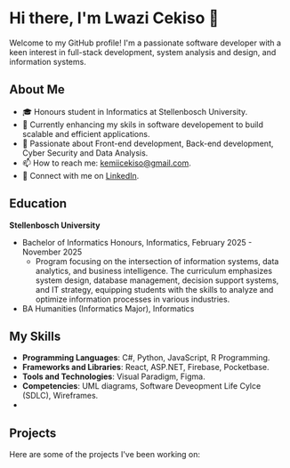 # Hi there, I'm Lwazi Cekiso 👋

Welcome to my GitHub profile! I'm a passionate software developer with a keen interest in full-stack development, system analysis and design, and information systems.

## About Me
- 🎓 Honours student in Informatics at Stellenbosch University.
- 💼 Currently enhancing my skils in software developement to build scalable and efficient applications.
- 🌱 Passionate about Front-end development, Back-end development, Cyber Security and Data Analysis.
- 📫 How to reach me: kemiicekiso@gmail.com.
- 💼 Connect with me on [LinkedIn](https://www.linkedin.com/in/lwazi-cekiso).


## Education
**Stellenbosch University**
- Bachelor of Informatics Honours, Informatics, February 2025 - November 2025
  - Program focusing on the intersection of information systems, data analytics, and business intelligence. The curriculum emphasizes system design, database management, decision support systems, and IT strategy, equipping students with the skills to analyze and optimize information processes in various industries.
- BA Humanities (Informatics Major), Informatics

## My Skills
- **Programming Languages**: C#, Python, JavaScript, R Programming.
- **Frameworks and Libraries**: React, ASP.NET, Firebase, Pocketbase.
- **Tools and Technologies**: Visual Paradigm, Figma.
- **Competencies**: UML diagrams, Software Deveopment Life Cylce (SDLC), Wireframes.
-  

## Projects
Here are some of the projects I've been working on:

